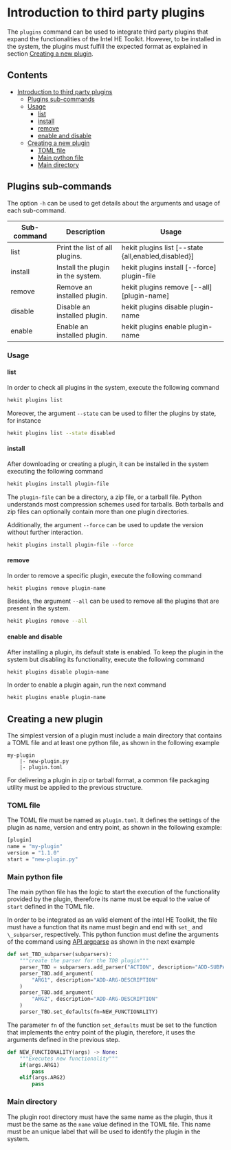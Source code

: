 # Introduction to third party plugins
The `plugins` command can be used to integrate third party plugins
that expand the functionalities of the Intel HE Toolkit. However,
to be installed in the system, the plugins must fulfill the expected
format as explained in section [Creating a new plugin](#creating-a-new-plugin).


## Contents
- [Introduction to third party plugins](#introduction-to-third-party-plugins)
  - [Plugins sub-commands](#plugins-sub-commands)
  - [Usage](#usage)
     - [list](#list)
     - [install](#install)
     - [remove](#remove)
     - [enable and disable](#enable-and-disable)
  - [Creating a new plugin](#creating-a-new-plugin)
     - [TOML file](#toml-file)
     - [Main python file](#main-python-file)
     - [Main directory](#main-directory)

## Plugins sub-commands
The option `-h` can be used to get details about the arguments
and usage of each sub-command.

| Sub-command | Description | Usage
|-----------|-----------|-----------|
| list | Print the list of all plugins. | hekit plugins list [--state {all,enabled,disabled}]
| install | Install the plugin in the system. | hekit plugins install [--force] plugin-file
| remove | Remove an installed plugin. | hekit plugins remove [--all] [plugin-name]
| disable | Disable an installed plugin. | hekit plugins disable plugin-name
| enable | Enable an installed plugin. | hekit plugins enable plugin-name

### Usage

#### list
In order to check all plugins in the system, execute the following command
```bash
hekit plugins list
```

Moreover, the argument `--state` can be used to filter the plugins
by state, for instance
```bash
hekit plugins list --state disabled
```

#### install
After downloading or creating a plugin, it can be installed in
the system executing the following command
```bash
hekit plugins install plugin-file
```
The `plugin-file` can be a directory, a zip file, or a tarball file.
Python understands most compression schemes used for tarballs. Both
tarballs and zip files can optionally contain more than one plugin
directories.

Additionally, the argument `--force` can be used to update the
version without further interaction.
```bash
hekit plugins install plugin-file --force
```

#### remove
In order to remove a specific plugin, execute the following command
```bash
hekit plugins remove plugin-name
```

Besides, the argument `--all` can be used to remove all the
plugins that are present in the system.
```bash
hekit plugins remove --all
```

#### enable and disable
After installing a plugin, its default state is enabled. To keep
the plugin in the system but disabling its functionality, execute
the following command
```bash
hekit plugins disable plugin-name
```

In order to enable a plugin again, run the next command
```bash
hekit plugins enable plugin-name
```

## Creating a new plugin
The simplest version of a plugin must include a main directory
that contains a TOML file and at least one python file, as shown
in the following example
```
my-plugin
    |- new-plugin.py
    |- plugin.toml
```

For delivering a plugin in zip or tarball format, a common file
packaging utility must be applied to the previous structure.

### TOML file
The TOML file must be named as `plugin.toml`. It defines the settings
of the plugin as name, version and entry point, as shown in the
following example:
```bash
[plugin]
name = "my-plugin"
version = "1.1.0"
start = "new-plugin.py"
```

### Main python file
The main python file has the logic to start the execution of the
functionality provided by the plugin, therefore its name must be
equal to the value of `start` defined in the TOML file.

In order to be integrated as an valid element of the intel HE Toolkit,
the file must have a function that its name must begin and end with `set_`
and `\_subparser`, respectively. This python function must define the
arguments of the command using [API argparse](https://docs.python.org/3/library/argparse.html#)
as shown in the next example
```python
def set_TBD_subparser(subparsers):
    """create the parser for the TDB plugin"""
    parser_TBD = subparsers.add_parser("ACTION", description="ADD-SUBPARSER-DESCRIPTION")
    parser_TBD.add_argument(
        "ARG1", description="ADD-ARG-DESCRIPTION"
    )
    parser_TBD.add_argument(
        "ARG2", description="ADD-ARG-DESCRIPTION"
    )
    parser_TBD.set_defaults(fn=NEW_FUNCTIONALITY)
```

The parameter `fn` of the function `set_defaults` must be set to the
function that implements the entry point of the plugin, therefore, it
uses the arguments defined in the previous step.
```python
def NEW_FUNCTIONALITY(args) -> None:
    """Executes new functionality"""
    if(args.ARG1)
        pass
    elif(args.ARG2)
        pass
```

### Main directory
The plugin root directory must have the same name as the plugin, thus
it must be the same as the `name` value defined in the TOML file. This
 name must be an unique label that will be used to identify the plugin
 in the system.
